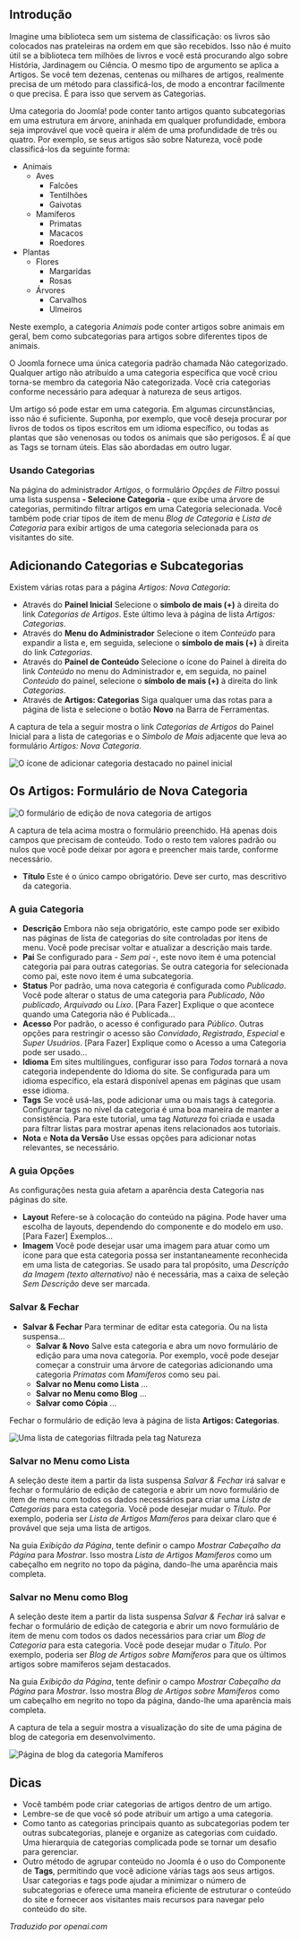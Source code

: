 <!-- Filename: J4.x:Create_and_Manage_Article_Categories / Display title: Artigos: Categorias  -->

## Introdução

Imagine uma biblioteca sem um sistema de classificação: os livros são colocados nas prateleiras na ordem em que são recebidos. Isso não é muito útil se a biblioteca tem milhões de livros e você está procurando algo sobre História, Jardinagem ou Ciência. O mesmo tipo de argumento se aplica a Artigos. Se você tem dezenas, centenas ou milhares de artigos, realmente precisa de um método para classificá-los, de modo a encontrar facilmente o que precisa. É para isso que servem as Categorias.

Uma categoria do Joomla! pode conter tanto artigos quanto subcategorias em uma estrutura em árvore, aninhada em qualquer profundidade, embora seja improvável que você queira ir além de uma profundidade de três ou quatro. Por exemplo, se seus artigos são sobre Natureza, você pode classificá-los da seguinte forma:

- Animais
  - Aves
    - Falcões
    - Tentilhões
    - Gaivotas
  - Mamíferos
    - Primatas
    - Macacos
    - Roedores
- Plantas
  - Flores
    - Margaridas
    - Rosas
  - Árvores
    - Carvalhos
    - Ulmeiros

Neste exemplo, a categoria *Animais* pode conter artigos sobre animais em geral, bem como subcategorias para artigos sobre diferentes tipos de animais.

O Joomla fornece uma única categoria padrão chamada Não categorizado. Qualquer artigo não atribuído a uma categoria específica que você criou torna-se membro da categoria Não categorizada. Você cria categorias conforme necessário para adequar à natureza de seus artigos.

Um artigo só pode estar em uma categoria. Em algumas circunstâncias, isso não é suficiente. Suponha, por exemplo, que você deseja procurar por livros de todos os tipos escritos em um idioma específico, ou todas as plantas que são venenosas ou todos os animais que são perigosos. É aí que as Tags se tornam úteis. Elas são abordadas em outro lugar.

### Usando Categorias

Na página do administrador *Artigos*, o formulário *Opções de Filtro* possui uma lista suspensa **- Selecione Categoria -** que exibe uma árvore de categorias, permitindo filtrar artigos em uma Categoria selecionada. Você também pode criar tipos de item de menu *Blog de Categoria* e *Lista de Categoria* para exibir artigos de uma categoria selecionada para os visitantes do site.

## Adicionando Categorias e Subcategorias

Existem várias rotas para a página *Artigos: Nova Categoria*:

- Através do **Painel Inicial** Selecione o **símbolo de mais (+)** à direita do 
  link *Categorias de Artigos*. Este último leva à página de lista 
  *Artigos: Categorias*.
- Através do **Menu do Administrador** Selecione o item *Conteúdo* para 
  expandir a lista e, em seguida, selecione o **símbolo de mais (+)** à direita 
  do link *Categorias*.
- Através do **Painel de Conteúdo** Selecione o ícone do Painel à direita do 
  link *Conteúdo* no menu do Administrador e, em seguida, no painel *Conteúdo* do 
  painel, selecione o **símbolo de mais (+)** à direita do link *Categorias*.
- Através de **Artigos: Categorias** Siga qualquer uma das rotas para a página 
  de lista e selecione o botão **Novo** na Barra de Ferramentas.

A captura de tela a seguir mostra o link *Categorias de Artigos* do Painel Inicial
para a lista de categorias e o *Símbolo de Mais* adjacente que leva ao
formulário *Artigos: Nova Categoria*.

![O ícone de adicionar categoria destacado no painel inicial](../../../en/images/articles/category-add-via-home-dashboard.png)

## Os Artigos: Formulário de Nova Categoria

![O formulário de edição de nova categoria de artigos](../../../en/images/getting-started/article-category-edit.png)

A captura de tela acima mostra o formulário preenchido. Há apenas dois campos que precisam de conteúdo. Todo o resto tem valores padrão ou nulos que você pode deixar por agora e preencher mais tarde, conforme necessário.

- **Título** Este é o único campo obrigatório. Deve ser curto, mas descritivo da categoria.

### A guia Categoria

- **Descrição** Embora não seja obrigatório, este campo pode ser exibido nas páginas de lista de categorias do site controladas por itens de menu. Você pode precisar voltar e atualizar a descrição mais tarde.
- **Pai** Se configurado para *- Sem pai -*, este novo item é uma potencial categoria pai para outras categorias. Se outra categoria for selecionada como pai, este novo item é uma subcategoria.
- **Status** Por padrão, uma nova categoria é configurada como *Publicado*. Você pode alterar o status de uma categoria para *Publicado*, *Não publicado*, *Arquivado* ou *Lixo*. [Para Fazer] Explique o que acontece quando uma Categoria não é Publicada...
- **Acesso** Por padrão, o acesso é configurado para *Público*. Outras opções para restringir o acesso são *Convidado*, *Registrado*, *Especial* e *Super Usuários*. [Para Fazer] Explique como o Acesso a uma Categoria pode ser usado...
- **Idioma** Em sites multilíngues, configurar isso para *Todos* tornará a nova categoria independente do Idioma do site. Se configurada para um idioma específico, ela estará disponível apenas em páginas que usam esse idioma.
- **Tags** Se você usá-las, pode adicionar uma ou mais tags à categoria. Configurar tags no nível da categoria é uma boa maneira de manter a consistência. Para este tutorial, uma tag *Natureza* foi criada e usada para filtrar listas para mostrar apenas itens relacionados aos tutoriais.
- **Nota** e **Nota da Versão** Use essas opções para adicionar notas relevantes, se necessário.

### A guia Opções

As configurações nesta guia afetam a aparência desta Categoria nas páginas do site.

- **Layout** Refere-se à colocação do conteúdo na página. Pode haver uma escolha de layouts, dependendo do componente e do modelo em uso. [Para Fazer] Exemplos...
- **Imagem** Você pode desejar usar uma imagem para atuar como um ícone para que esta categoria possa ser instantaneamente reconhecida em uma lista de categorias. Se usado para tal propósito, uma *Descrição da Imagem (texto alternativo)* não é necessária, mas a caixa de seleção *Sem Descrição* deve ser marcada.

### Salvar & Fechar

- **Salvar & Fechar** Para terminar de editar esta categoria. Ou na lista suspensa...
  - **Salvar & Novo** Salve esta categoria e abra um novo formulário de edição para uma nova categoria. Por exemplo, você pode desejar começar a construir uma árvore de categorias adicionando uma categoria *Primatas* com *Mamíferos* como seu pai.
  - **Salvar no Menu como Lista** ...
  - **Salvar no Menu como Blog** ...
  - **Salvar como Cópia** ...

Fechar o formulário de edição leva à página de lista **Artigos: Categorias**.

![Uma lista de categorias filtrada pela tag Natureza](../../../en/images/articles/categories-list.png)

### Salvar no Menu como Lista

A seleção deste item a partir da lista suspensa *Salvar & Fechar* irá salvar e fechar o formulário de edição de categoria e abrir um novo formulário de item de menu com todos os dados necessários para criar uma *Lista de Categorias* para esta categoria. Você pode desejar mudar o *Título*. Por exemplo, poderia ser *Lista de Artigos Mamíferos* para deixar claro que é provável que seja uma lista de artigos.

Na guia *Exibição da Página*, tente definir o campo *Mostrar Cabeçalho da Página* para *Mostrar*. Isso mostra *Lista de Artigos Mamíferos* como um cabeçalho em negrito no topo da página, dando-lhe uma aparência mais completa.

### Salvar no Menu como Blog

A seleção deste item a partir da lista suspensa *Salvar & Fechar* irá salvar e fechar o formulário de edição de categoria e abrir um novo formulário de item de menu com todos os dados necessários para criar um *Blog de Categoria* para esta categoria. Você pode desejar mudar o *Título*. Por exemplo, poderia ser *Blog de Artigos sobre Mamíferos* para que os últimos artigos sobre mamíferos sejam destacados.

Na guia *Exibição da Página*, tente definir o campo *Mostrar Cabeçalho da Página* para *Mostrar*. Isso mostra *Blog de Artigos sobre Mamíferos* como um cabeçalho em negrito no topo da página, dando-lhe uma aparência mais completa.

A captura de tela a seguir mostra a visualização do site de uma página de blog de categoria em desenvolvimento.

![Página de blog da categoria Mamíferos](../../../en/images/articles/article-mammals-articles-blog-site-view.png)

## Dicas

- Você também pode criar categorias de artigos dentro de um artigo.
- Lembre-se de que você só pode atribuir um artigo a uma categoria.
- Como tanto as categorias principais quanto as subcategorias podem ter outras subcategorias, planeje e organize as categorias com cuidado. Uma hierarquia de categorias complicada pode se tornar um desafio para gerenciar.
- Outro método de agrupar conteúdo no Joomla é o uso do Componente de **Tags**, permitindo que você adicione várias tags aos seus artigos. Usar categorias e tags pode ajudar a minimizar o número de subcategorias e oferece uma maneira eficiente de estruturar o conteúdo do site e fornecer aos visitantes mais recursos para navegar pelo conteúdo do site.

*Traduzido por openai.com*

